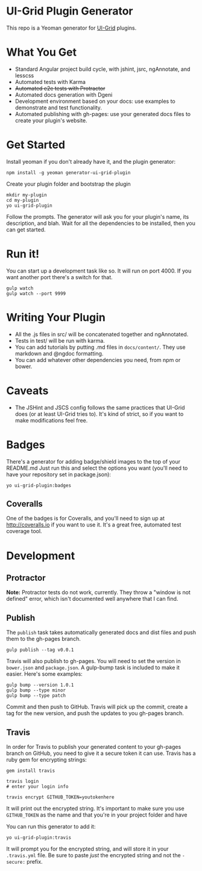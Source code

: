# UI-Grid Plugin Generator

<!-- [![Travis](https://img.shields.io/travis/c0bra/generator-ui-grid-plugin.svg)](https://travis-ci.org/c0bra/generator-ui-grid-plugin) [![devDependencies](https://img.shields.io/david/dev/c0bra/generator-ui-grid-plugin.svg?style=flat)](https://david-dm.org/c0bra/ui-grid-plugin-skeleton#info=devDependencies) [![Coveralls](https://img.shields.io/coveralls/c0bra/generator-ui-grid-plugin.svg?style=flat)](https://coveralls.io/r/c0bra/generator-ui-grid-plugin) -->

This repo is a Yeoman generator for [UI-Grid](http://ui-grid.info) plugins.

# What You Get

* Standard Angular project build cycle, with jshint, jsrc, ngAnnotate, and lesscss
* Automated tests with Karma
* ~~Automated e2e tests with Protractor~~
* Automated docs generation with Dgeni
* Development environment based on your docs: use examples to demonstrate and test functionality.
* Automated publishing with gh-pages: use your generated docs files to create your plugin's website.

# Get Started

Install yeoman if you don't already have it, and the plugin generator:

    npm install -g yeoman generator-ui-grid-plugin

Create your plugin folder and bootstrap the plugin

    mkdir my-plugin
    cd my-plugin
    yo ui-grid-plugin

Follow the prompts. The generator will ask you for your plugin's name, its description, and blah. Wait for all the dependencies to be installed, then you can get started.

# Run it!
    
You can start up a development task like so. It will run on port 4000. If you want another port there's a switch for that.

    gulp watch
    gulp watch --port 9999

# Writing Your Plugin

* All the .js files in src/ will be concatenated together and ngAnnotated.
* Tests in test/ will be run with karma.
* You can add tutorials by putting .md files in `docs/content/`. They use markdown and @ngdoc formatting.
* You can add whatever other dependencies you need, from npm or bower.

# Caveats

* The JSHint and JSCS config follows the same practices that UI-Grid does (or at least UI-Grid tries to). It's kind of strict, so if you want to make modifications feel free.

# Badges

There's a generator for adding badge/shield images to the top of your README.md Just run this and select the options you want (you'll need to have your repository set in package.json):

    yo ui-grid-plugin:badges

## Coveralls

One of the badges is for Coveralls, and you'll need to sign up at http://coveralls.io if you want to use it. It's a great free, automated test coverage tool.

# Development

## Protractor

**Note:** Protractor tests do not work, currently. They throw a "window is not defined" error, which isn't documented well anywhere that I can find.

## Publish

The `publish` task takes automatically generated docs and dist files and push them to the gh-pages branch.

    gulp publish --tag v0.0.1

Travis will also publish to gh-pages. You will need to set the version in `bower.json` and `package.json`. A gulp-bump task is included to make it easier. Here's some examples:

    gulp bump --version 1.0.1
    gulp bump --type minor
    gulp bump --type patch

Commit and then push to GitHub. Travis will pick up the commit, create a tag for the new version, and push the updates to you gh-pages branch.

## Travis

In order for Travis to publish your generated content to your gh-pages branch on GitHub, you need to give it a secure token it can use. Travis has a ruby gem for encrypting strings:

    gem install travis

    travis login
    # enter your login info

    travis encrypt GITHUB_TOKEN=youtokenhere

It will print out the encrypted string. It's important to make sure you use `GITHUB_TOKEN` as the name and that you're in your project folder and have

You can run this generator to add it:

    yo ui-grid-plugin:travis

It will prompt you for the encrypted string, and will store it in your `.travis.yml` file. Be sure to paste *just* the encrypted string and not the ` - secure: ` prefix.
